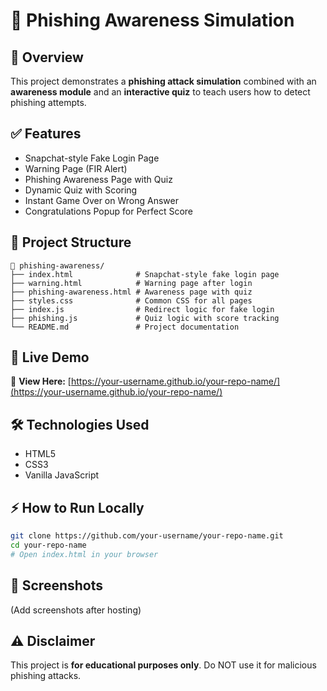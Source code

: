 # 🎣 Phishing Awareness Simulation



## 📌 Overview
This project demonstrates a **phishing attack simulation** combined with an **awareness module** and an **interactive quiz** to teach users how to detect phishing attempts.

## ✅ Features
- Snapchat-style Fake Login Page
- Warning Page (FIR Alert)
- Phishing Awareness Page with Quiz
- Dynamic Quiz with Scoring
- Instant Game Over on Wrong Answer
- Congratulations Popup for Perfect Score

## 📂 Project Structure
```
📁 phishing-awareness/
├── index.html              # Snapchat-style fake login page
├── warning.html            # Warning page after login
├── phishing-awareness.html # Awareness page with quiz
├── styles.css              # Common CSS for all pages
├── index.js                # Redirect logic for fake login
├── phishing.js             # Quiz logic with score tracking
└── README.md               # Project documentation
```

## 🚀 Live Demo
🔗 **View Here:** [https://your-username.github.io/your-repo-name/](https://your-username.github.io/your-repo-name/)

## 🛠 Technologies Used
- HTML5
- CSS3
- Vanilla JavaScript

## ⚡ How to Run Locally
```bash
git clone https://github.com/your-username/your-repo-name.git
cd your-repo-name
# Open index.html in your browser
```

## 📸 Screenshots
(Add screenshots after hosting)

## ⚠ Disclaimer
This project is **for educational purposes only**. Do NOT use it for malicious phishing attacks.
